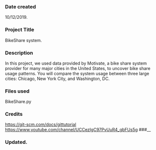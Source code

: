 ### Date created
10/12/2019.
### Project Title
BikeShare system.
### Description
In this project, we used data provided by Motivate, a bike share system provider for many major cities in the United States, to uncover bike share usage patterns. You will compare the system usage between three large cities: Chicago, New York City, and Washington, DC.

### Files used
BikeShare.py

### Credits
https://git-scm.com/docs/gittutorial
https://www.youtube.com/channel/UCCezIgC97PvUuR4_gbFUs5g
###__
### Updated.
